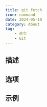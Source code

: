 ```yaml
---
title: git fetch
icon: command
date: 2024-05-10
category: About
tag:
    - 命令
    - Git
---
```


## 描述



## 选项



## 示例
